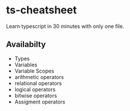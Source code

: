 # ts-cheatsheet

Learn typescript in 30 minutes with only one file.

## Availabilty

- Types
- Variables
- Variable Scopes
- arithmetic operators
- relational operators
- logical operators
- bitwise operators
- Assigment operators